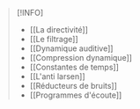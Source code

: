 >[!INFO]
>- [[La directivité]]
>- [[Le filtrage]]
>- [[Dynamique auditive]]
>- [[Compression dynamique]]
>- [[Constantes de temps]]
>- [[L'anti larsen]]
>- [[Réducteurs de bruits]]
>- [[Programmes d'écoute]]
